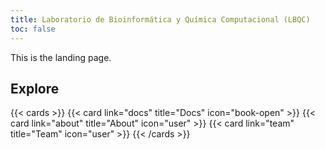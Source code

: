 ```yaml
---
title: Laboratorio de Bioinformática y Química Computacional (LBQC)
toc: false
---
```


This is the landing page.

## Explore

{{< cards >}}
{{< card link="docs" title="Docs" icon="book-open" >}}
{{< card link="about" title="About" icon="user" >}}
{{< card link="team" title="Team" icon="user" >}}
{{< /cards >}}

